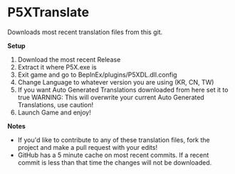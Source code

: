# P5XTranslate

Downloads most recent translation files from this git.

**Setup**
1. Download the most recent Release
2. Extract it where P5X.exe is
3. Exit game and go to BepInEx/plugins/P5XDL.dll.config
4. Change Language to whatever version you are using (KR, CN, TW)
5. If you want Auto Generated Translations downloaded from here set it to true WARNING: This will overwrite your current Auto Generated Translations, use caution!
6. Launch Game and enjoy!

**Notes**
- If you'd like to contribute to any of these translation files, fork the project and make a pull request with your edits!
- GitHub has a 5 minute cache on most recent commits. If a recent commit is less than that time the changes will not be downloaded.
